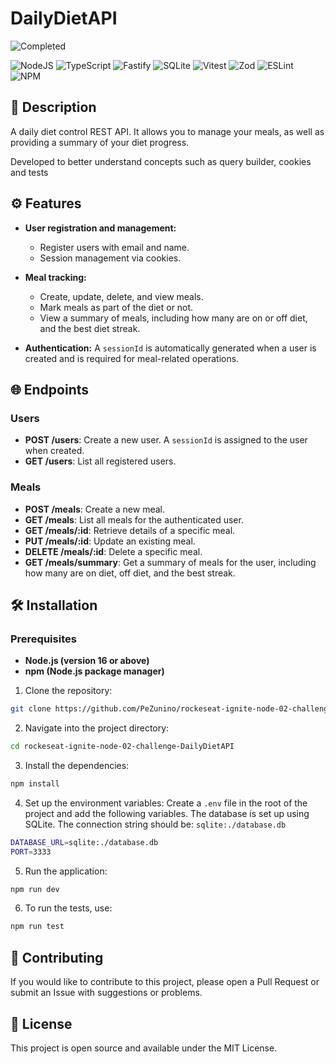 # DailyDietAPI

![Completed](https://img.shields.io/badge/status-completed-brightgreen)

![NodeJS](https://img.shields.io/badge/node.js-6DA55F?style=for-the-badge&logo=node.js&logoColor=white)
![TypeScript](https://img.shields.io/badge/typescript-%23007ACC.svg?style=for-the-badge&logo=typescript&logoColor=white)
![Fastify](https://img.shields.io/badge/fastify-%23000000.svg?style=for-the-badge&logo=fastify&logoColor=white)
![SQLite](https://img.shields.io/badge/sqlite-%2307405e.svg?style=for-the-badge&logo=sqlite&logoColor=white)
![Vitest](https://img.shields.io/badge/-Vitest-252529?style=for-the-badge&logo=vitest&logoColor=FCC72B)
![Zod](https://img.shields.io/badge/zod-%233068b7.svg?style=for-the-badge&logo=zod&logoColor=white)
![ESLint](https://img.shields.io/badge/ESLint-4B3263?style=for-the-badge&logo=eslint&logoColor=white)
![NPM](https://img.shields.io/badge/NPM-%23CB3837.svg?style=for-the-badge&logo=npm&logoColor=white)

## 📜 Description

A daily diet control REST API. It allows you to manage your meals, as well as providing a summary of your diet progress.

Developed to better understand concepts such as query builder, cookies and tests

## ⚙️ Features

- **User registration and management:**
  - Register users with email and name.
  - Session management via cookies.

- **Meal tracking:**
  - Create, update, delete, and view meals.
  - Mark meals as part of the diet or not.
  - View a summary of meals, including how many are on or off diet, and the best diet streak.

- **Authentication:** A ```sessionId``` is automatically generated when a user is created and is required for meal-related operations.

## 🌐 Endpoints

### Users
- **POST /users**: Create a new user. A `sessionId` is assigned to the user when created.
- **GET /users**: List all registered users.

### Meals
- **POST /meals**: Create a new meal.
- **GET /meals**: List all meals for the authenticated user.
- **GET /meals/:id**: Retrieve details of a specific meal.
- **PUT /meals/:id**: Update an existing meal.
- **DELETE /meals/:id**: Delete a specific meal.
- **GET /meals/summary**: Get a summary of meals for the user, including how many are on diet, off diet, and the best streak.

## 🛠️ Installation

### Prerequisites

- **Node.js (version 16 or above)**
- **npm (Node.js package manager)**
  
1. Clone the repository:

```bash
git clone https://github.com/PeZunino/rockeseat-ignite-node-02-challenge-DailyDietAPI.git
```
2. Navigate into the project directory:

```bash
cd rockeseat-ignite-node-02-challenge-DailyDietAPI
```
3. Install the dependencies:

```bash
npm install
```
4. Set up the environment variables:
Create a ```.env``` file in the root of the project and add the following variables.
The database is set up using SQLite. The connection string should be: ```sqlite:./database.db```
```bash
DATABASE_URL=sqlite:./database.db
PORT=3333
```
5. Run the application:

```bash
npm run dev
```
6. To run the tests, use:

```bash
npm run test
```

## 🤝 Contributing

If you would like to contribute to this project, please open a Pull Request or submit an Issue with suggestions or problems.

## 📄 License

This project is open source and available under the MIT License.
